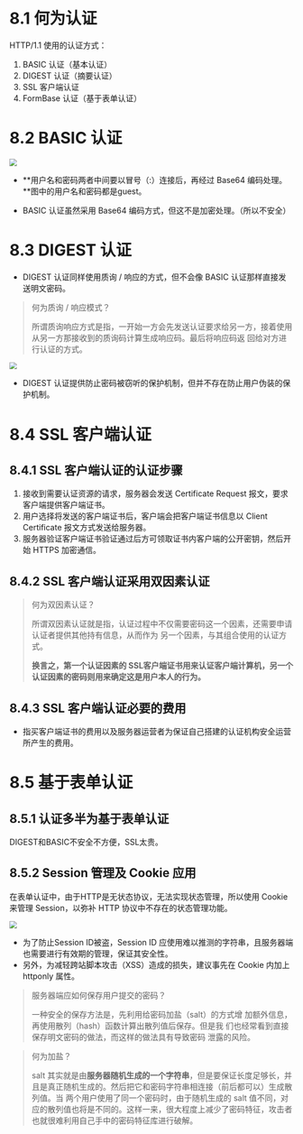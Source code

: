 # 8.1 何为认证

HTTP/1.1 使用的认证方式：

1. BASIC 认证（基本认证）
2. DIGEST 认证（摘要认证）
3. SSL 客户端认证
4. FormBase 认证（基于表单认证）

# 8.2 BASIC 认证

<img src="D:\学习文件\学习笔记\图解http\笔记图片\BASIC认证步骤.jpg" style="zoom:80%;" />

* **用户名和密码两者中间要以冒号（:）连接后，再经过 Base64 编码处理。**图中的用户名和密码都是guest。

* BASIC 认证虽然采用 Base64 编码方式，但这不是加密处理。（所以不安全）

# 8.3 DIGEST 认证

* DIGEST 认证同样使用质询 / 响应的方式，但不会像 BASIC 认证那样直接发送明文密码。

>何为质询 / 响应模式？
>
>所谓质询响应方式是指，一开始一方会先发送认证要求给另一方，接着使用从另一方那接收到的质询码计算生成响应码。最后将响应码返 回给对方进行认证的方式。

<img src="D:\学习文件\学习笔记\图解http\笔记图片\DIGEST认证步骤.jpg" style="zoom:80%;" />

* DIGEST 认证提供防止密码被窃听的保护机制，但并不存在防止用户伪装的保护机制。

# 8.4 SSL 客户端认证

## 8.4.1 SSL 客户端认证的认证步骤

1. 接收到需要认证资源的请求，服务器会发送 Certificate Request 报文，要求客户端提供客户端证书。
2. 用户选择将发送的客户端证书后，客户端会把客户端证书信息以 Client Certificate 报文方式发送给服务器。
3. 服务器验证客户端证书验证通过后方可领取证书内客户端的公开密钥，然后开始 HTTPS 加密通信。

## 8.4.2 SSL 客户端认证采用双因素认证

> 何为双因素认证？
>
> 所谓双因素认证就是指，认证过程中不仅需要密码这一个因素，还需要申请认证者提供其他持有信息，从而作为 另一个因素，与其组合使用的认证方式。
>
> **换言之，第一个认证因素的 SSL客户端证书用来认证客户端计算机，另一个认证因素的密码则用来确定这是用户本人的行为。**

## 8.4.3 SSL 客户端认证必要的费用

* 指买客户端证书的费用以及服务器运营者为保证自己搭建的认证机构安全运营所产生的费用。

# 8.5 基于表单认证

## 8.5.1 认证多半为基于表单认证

DIGEST和BASIC不安全不方便，SSL太贵。

## 8.5.2 Session 管理及 Cookie 应用

在表单认证中，由于HTTP是无状态协议，无法实现状态管理，所以使用 Cookie 来管理 Session，以弥补 HTTP 协议中不存在的状态管理功能。

<img src="D:\学习文件\学习笔记\图解http\笔记图片\Session管理和Cookie状态管理.jpg" style="zoom:80%;" />

* 为了防止Session ID被盗，Session ID 应使用难以推测的字符串，且服务器端也需要进行有效期的管理，保证其安全性。
* 另外，为减轻跨站脚本攻击（XSS）造成的损失，建议事先在 Cookie 内加上 httponly 属性。

> 服务器端应如何保存用户提交的密码？
>
> 一种安全的保存方法是，先利用给密码加盐（salt）的方式增 加额外信息，再使用散列（hash）函数计算出散列值后保存。但是我 们也经常看到直接保存明文密码的做法，而这样的做法具有导致密码 泄露的风险。

> 何为加盐？
>
> salt 其实就是由**服务器随机生成的一个字符串**，但是要保证长度足够长，并且是真正随机生成的。然后把它和密码字符串相连接（前后都可以）生成散列值。当 两个用户使用了同一个密码时，由于随机生成的 salt 值不同，对应的散列值也将是不同的。这样一来，很大程度上减少了密码特征，攻击者也就很难利用自己手中的密码特征库进行破解。
